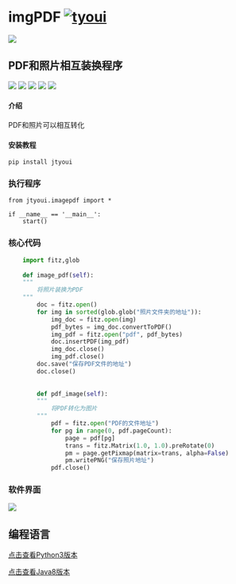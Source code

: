# **imgPDF** [![tyoui](https://github.com/zhangwei0530/logo/blob/master/logo/photolog.png?raw=true)](http://www.jtyoui.com)

[![](https://github.com/zhangwei0530/logo/blob/master/logo/logo.png?raw=true)](http://www.jtyoui.com)

## PDF和照片相互装换程序
[![](https://img.shields.io/badge/个人网站-jtyoui-yellow.com.svg)](https://www.jtyoui.com/)
[![](https://img.shields.io/badge/Python-3.6-green.svg)]()
[![](https://img.shields.io/badge/BlogWeb-Tyoui-bule.svg)](http://www.tyoui.cn)
[![](https://img.shields.io/badge/Email-jtyoui@qq.com-red.svg)]()
[![](https://img.shields.io/badge/项目-jtyoui.imagepdf-black.svg)]()


#### 介绍
PDF和照片可以相互转化


#### 安装教程

    pip install jtyoui


### 执行程序
    from jtyoui.imagepdf import *
    
    if __name__ == '__main__':
        start()


### 核心代码
```Python
    import fitz,glob
    
    def image_pdf(self):
    """
        将照片装换为PDF
    """
        doc = fitz.open()
        for img in sorted(glob.glob("照片文件夹的地址")):
            img_doc = fitz.open(img)
            pdf_bytes = img_doc.convertToPDF()
            img_pdf = fitz.open("pdf", pdf_bytes)
            doc.insertPDF(img_pdf)
            img_doc.close()
            img_pdf.close()
        doc.save("保存PDF文件的地址")
        doc.close()
        
        
        def pdf_image(self):
        """
            将PDF转化为图片
        """
            pdf = fitz.open("PDF的文件地址")
            for pg in range(0, pdf.pageCount):
                page = pdf[pg]
                trans = fitz.Matrix(1.0, 1.0).preRotate(0)
                pm = page.getPixmap(matrix=trans, alpha=False)
                pm.writePNG("保存照片地址")
            pdf.close()
```

### 软件界面
![](https://github.com/jtyoui/logo/blob/master/img_pdf.png?raw=true)

## 编程语言
[点击查看Python3版本](https://gitee.com/tyoui/imgPDF)

[点击查看Java8版本](https://gitee.com/tyoui/jpdf)